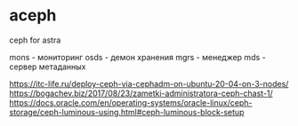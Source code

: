 # aceph
 ceph for astra

mons - мониторинг
osds - демон хранения
mgrs - менеджер
mds - сервер метаданных

https://itc-life.ru/deploy-ceph-via-cephadm-on-ubuntu-20-04-on-3-nodes/
https://bogachev.biz/2017/08/23/zametki-administratora-ceph-chast-1/
https://docs.oracle.com/en/operating-systems/oracle-linux/ceph-storage/ceph-luminous-using.html#ceph-luminous-block-setup
